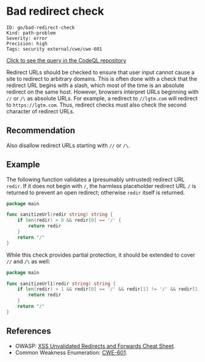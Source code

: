 # Bad redirect check

```
ID: go/bad-redirect-check
Kind: path-problem
Severity: error
Precision: high
Tags: security external/cwe/cwe-601

```
[Click to see the query in the CodeQL repository](https://github.com/github/codeql-go/tree/main/ql/src/Security/CWE-601/BadRedirectCheck.ql)

Redirect URLs should be checked to ensure that user input cannot cause a site to redirect to arbitrary domains. This is often done with a check that the redirect URL begins with a slash, which most of the time is an absolute redirect on the same host. However, browsers interpret URLs beginning with `//` or `/\` as absolute URLs. For example, a redirect to `//lgtm.com` will redirect to `https://lgtm.com`. Thus, redirect checks must also check the second character of redirect URLs.


## Recommendation
Also disallow redirect URLs starting with `//` or `/\`.


## Example
The following function validates a (presumably untrusted) redirect URL `redir`. If it does not begin with `/`, the harmless placeholder redirect URL `/` is returned to prevent an open redirect; otherwise `redir` itself is returned.


```go
package main

func sanitizeUrl(redir string) string {
	if len(redir) > 0 && redir[0] == '/' {
		return redir
	}
	return "/"
}

```
While this check provides partial protection, it should be extended to cover `//` and `/\` as well:


```go
package main

func sanitizeUrl1(redir string) string {
	if len(redir) > 1 && redir[0] == '/' && redir[1] != '/' && redir[1] != '\\' {
		return redir
	}
	return "/"
}

```

## References
* OWASP: [ XSS Unvalidated Redirects and Forwards Cheat Sheet](https://cheatsheetseries.owasp.org/cheatsheets/Unvalidated_Redirects_and_Forwards_Cheat_Sheet.html#validating-urls).
* Common Weakness Enumeration: [CWE-601](https://cwe.mitre.org/data/definitions/601.html).
